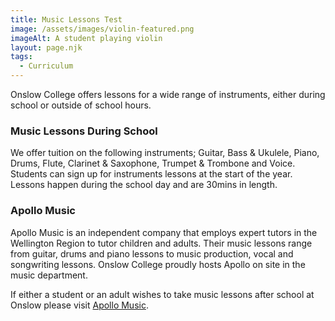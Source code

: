 ```yaml
---
title: Music Lessons Test
image: /assets/images/violin-featured.png
imageAlt: A student playing violin
layout: page.njk
tags:
  - Curriculum
---
```

<p>Onslow College offers lessons for a wide range of instruments, either during school or outside of school hours.</p>
                        <h3>Music Lessons During School</h3>
                        <p>We offer tuition on the following instruments; Guitar, Bass & Ukulele, Piano, Drums, Flute, Clarinet & Saxophone, Trumpet & Trombone and Voice. Students can sign up for instruments lessons at the start of the year. Lessons happen during the school day and are 30mins in length.</p>
                        <h3>Apollo Music</h3>
                        <p>Apollo Music is an independent company that employs expert tutors in the Wellington Region to tutor children and adults. Their music lessons range from guitar, drums and piano lessons to music production, vocal and songwriting lessons. Onslow College proudly hosts Apollo on site in the music department.</p>
                        <p>If either a student or an adult wishes to take music lessons after school at Onslow please visit <a target="_blank" href="https://apollomusic.co.nz">Apollo Music</a>.</p>                    
                    
